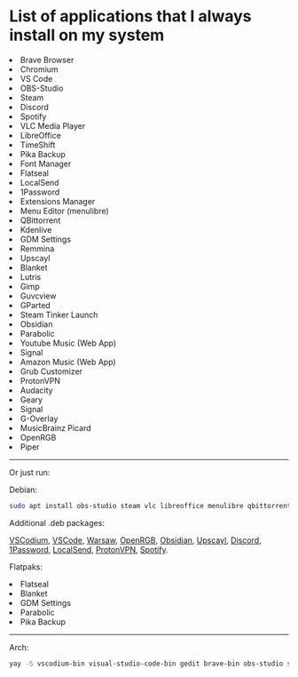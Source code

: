 # List of applications that I always install on my system

<li>Brave Browser
<li>Chromium
<li>VS Code
<li>OBS-Studio
<li>Steam
<li>Discord
<li>Spotify
<li>VLC Media Player
<li>LibreOffice
<li>TimeShift
<li>Pika Backup
<li>Font Manager
<li>Flatseal
<li>LocalSend
<li>1Password
<li>Extensions Manager
<li>Menu Editor (menulibre)
<li>QBittorrent
<li>Kdenlive
<li>GDM Settings
<li>Remmina
<li>Upscayl
<li>Blanket
<li>Lutris
<li>Gimp
<li>Guvcview
<li>GParted
<li>Steam Tinker Launch
<li>Obsidian
<li>Parabolic
<li>Youtube Music (Web App)
<li>Signal
<li>Amazon Music (Web App)
<li>Grub Customizer
<li>ProtonVPN
<li>Audacity
<li>Geary
<li>Signal
<li>G-Overlay
<li>MusicBrainz Picard
<li>OpenRGB
<li>Piper


***
Or just run: 

Debian:
```bash
sudo apt install obs-studio steam vlc libreoffice menulibre qbittorrent kdenlive remmina wine protontricks lutris gimp krita gparted grub-customizer audacity geary goverlay picard piper guvcview chromium
```
Additional .deb packages:

[VSCodium](https://github.com/VSCodium/vscodium/releases/download/1.93.1.24256/codium_1.93.1.24256_amd64.deb), [VSCode](https://code.visualstudio.com/docs/?dv=linux64_deb), [Warsaw](https://cloud.gastecnologia.com.br/bb/downloads/ws/warsaw_setup64.deb), [OpenRGB](https://openrgb.org/releases/release_0.9/openrgb_0.9_amd64_bookworm_b5f46e3.deb), [Obsidian](https://github.com/obsidianmd/obsidian-releases/releases/download/v1.6.7/obsidian_1.6.7_amd64.deb), [Upscayl](https://github.com/upscayl/upscayl/releases/download/v2.11.5/upscayl-2.11.5-linux.deb), [Discord](https://discord.com/api/download?platform=linux&format=deb), [1Password](https://downloads.1password.com/linux/debian/amd64/stable/1password-latest.deb), [LocalSend](https://github.com/localsend/localsend/releases/download/v1.15.4/LocalSend-1.15.4-linux-x86-64.deb), [ProtonVPN](https://protonvpn.com/support/official-linux-vpn-ubuntu/), [Spotify](https://www.spotify.com/br-en/download/linux/).

Flatpaks:

<li>Flatseal
<li>Blanket
<li>GDM Settings
<li>Parabolic
<li>Pika Backup

***
Arch:
```bash
yay -S vscodium-bin visual-studio-code-bin gedit brave-bin obs-studio steam discord spotify vlc cheese libreoffice-fresh timeshift font-manager timeshift localsend-bin 1password extension-manager menulibre qbittorrent breeze kdenlive gdm-settings remmina upscayl-bin blanket wine protontricks lutris gimp gparted steamtinkerlaunch obsidian parabolic grub-customizer proton-vpn-gtk-app audacity geary signal-desktop goverlay picard openrgb piper guvcview chromium